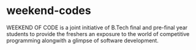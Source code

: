 # weekend-codes

WEEKEND OF CODE is a joint initiative of B.Tech final and pre-final year students to provide the freshers an exposure to the world of competitive programming alongwith a glimpse of software development.
